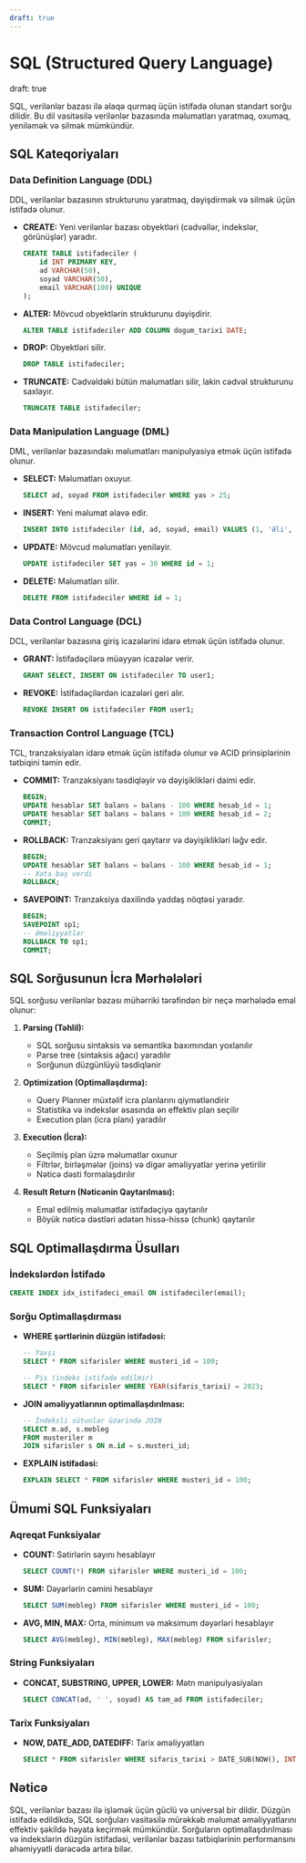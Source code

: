 ```yaml
---
draft: true
---
```

# SQL (Structured Query Language)
draft: true

SQL, verilənlər bazası ilə əlaqə qurmaq üçün istifadə olunan standart sorğu dilidir. Bu dil vasitəsilə verilənlər bazasında məlumatları yaratmaq, oxumaq, yeniləmək və silmək mümkündür.

## SQL Kateqoriyaları

### Data Definition Language (DDL)

DDL, verilənlər bazasının strukturunu yaratmaq, dəyişdirmək və silmək üçün istifadə olunur.

- **CREATE:** Yeni verilənlər bazası obyektləri (cədvəllər, indekslər, görünüşlər) yaradır.
  ```sql
  CREATE TABLE istifadeciler (
      id INT PRIMARY KEY,
      ad VARCHAR(50),
      soyad VARCHAR(50),
      email VARCHAR(100) UNIQUE
  );
  ```

- **ALTER:** Mövcud obyektlərin strukturunu dəyişdirir.
  ```sql
  ALTER TABLE istifadeciler ADD COLUMN dogum_tarixi DATE;
  ```

- **DROP:** Obyektləri silir.
  ```sql
  DROP TABLE istifadeciler;
  ```

- **TRUNCATE:** Cədvəldəki bütün məlumatları silir, lakin cədvəl strukturunu saxlayır.
  ```sql
  TRUNCATE TABLE istifadeciler;
  ```

### Data Manipulation Language (DML)

DML, verilənlər bazasındakı məlumatları manipulyasiya etmək üçün istifadə olunur.

- **SELECT:** Məlumatları oxuyur.
  ```sql
  SELECT ad, soyad FROM istifadeciler WHERE yas > 25;
  ```

- **INSERT:** Yeni məlumat əlavə edir.
  ```sql
  INSERT INTO istifadeciler (id, ad, soyad, email) VALUES (1, 'Əli', 'Məmmədov', 'ali@example.com');
  ```

- **UPDATE:** Mövcud məlumatları yeniləyir.
  ```sql
  UPDATE istifadeciler SET yas = 30 WHERE id = 1;
  ```

- **DELETE:** Məlumatları silir.
  ```sql
  DELETE FROM istifadeciler WHERE id = 1;
  ```

### Data Control Language (DCL)

DCL, verilənlər bazasına giriş icazələrini idarə etmək üçün istifadə olunur.

- **GRANT:** İstifadəçilərə müəyyən icazələr verir.
  ```sql
  GRANT SELECT, INSERT ON istifadeciler TO user1;
  ```

- **REVOKE:** İstifadəçilərdən icazələri geri alır.
  ```sql
  REVOKE INSERT ON istifadeciler FROM user1;
  ```

### Transaction Control Language (TCL)

TCL, tranzaksiyaları idarə etmək üçün istifadə olunur və ACID prinsiplərinin tətbiqini təmin edir.

- **COMMIT:** Tranzaksiyanı təsdiqləyir və dəyişiklikləri daimi edir.
  ```sql
  BEGIN;
  UPDATE hesablar SET balans = balans - 100 WHERE hesab_id = 1;
  UPDATE hesablar SET balans = balans + 100 WHERE hesab_id = 2;
  COMMIT;
  ```

- **ROLLBACK:** Tranzaksiyanı geri qaytarır və dəyişiklikləri ləğv edir.
  ```sql
  BEGIN;
  UPDATE hesablar SET balans = balans - 100 WHERE hesab_id = 1;
  -- Xəta baş verdi
  ROLLBACK;
  ```

- **SAVEPOINT:** Tranzaksiya daxilində yaddaş nöqtəsi yaradır.
  ```sql
  BEGIN;
  SAVEPOINT sp1;
  -- Əməliyyatlar
  ROLLBACK TO sp1;
  COMMIT;
  ```

## SQL Sorğusunun İcra Mərhələləri

SQL sorğusu verilənlər bazası mühərriki tərəfindən bir neçə mərhələdə emal olunur:

1. **Parsing (Təhlil):** 
   - SQL sorğusu sintaksis və semantika baxımından yoxlanılır
   - Parse tree (sintaksis ağacı) yaradılır
   - Sorğunun düzgünlüyü təsdiqlənir

2. **Optimization (Optimallaşdırma):**
   - Query Planner müxtəlif icra planlarını qiymətləndirir
   - Statistika və indekslər əsasında ən effektiv plan seçilir
   - Execution plan (icra planı) yaradılır

3. **Execution (İcra):**
   - Seçilmiş plan üzrə məlumatlar oxunur
   - Filtrlər, birləşmələr (joins) və digər əməliyyatlar yerinə yetirilir
   - Nəticə dəsti formalaşdırılır

4. **Result Return (Nəticənin Qaytarılması):**
   - Emal edilmiş məlumatlar istifadəçiyə qaytarılır
   - Böyük nəticə dəstləri adətən hissə-hissə (chunk) qaytarılır

## SQL Optimallaşdırma Üsulları

### İndekslərdən İstifadə

```sql
CREATE INDEX idx_istifadeci_email ON istifadeciler(email);
```

### Sorğu Optimallaşdırması

- **WHERE şərtlərinin düzgün istifadəsi:**
  ```sql
  -- Yaxşı
  SELECT * FROM sifarisler WHERE musteri_id = 100;

  -- Pis (indeks istifadə edilmir)
  SELECT * FROM sifarisler WHERE YEAR(sifaris_tarixi) = 2023;
  ```

- **JOIN əməliyyatlarının optimallaşdırılması:**
  ```sql
  -- İndeksli sütunlar üzərində JOIN
  SELECT m.ad, s.mebleg
  FROM musteriler m
  JOIN sifarisler s ON m.id = s.musteri_id;
  ```

- **EXPLAIN istifadəsi:**
  ```sql
  EXPLAIN SELECT * FROM sifarisler WHERE musteri_id = 100;
  ```

## Ümumi SQL Funksiyaları

### Aqreqat Funksiyalar

- **COUNT:** Sətirlərin sayını hesablayır
  ```sql
  SELECT COUNT(*) FROM sifarisler WHERE musteri_id = 100;
  ```

- **SUM:** Dəyərlərin cəmini hesablayır
  ```sql
  SELECT SUM(mebleg) FROM sifarisler WHERE musteri_id = 100;
  ```

- **AVG, MIN, MAX:** Orta, minimum və maksimum dəyərləri hesablayır
  ```sql
  SELECT AVG(mebleg), MIN(mebleg), MAX(mebleg) FROM sifarisler;
  ```

### String Funksiyaları

- **CONCAT, SUBSTRING, UPPER, LOWER:** Mətn manipulyasiyaları
  ```sql
  SELECT CONCAT(ad, ' ', soyad) AS tam_ad FROM istifadeciler;
  ```

### Tarix Funksiyaları

- **NOW, DATE_ADD, DATEDIFF:** Tarix əməliyyatları
  ```sql
  SELECT * FROM sifarisler WHERE sifaris_tarixi > DATE_SUB(NOW(), INTERVAL 30 DAY);
  ```

## Nəticə

SQL, verilənlər bazası ilə işləmək üçün güclü və universal bir dildir. Düzgün istifadə edildikdə, SQL sorğuları vasitəsilə mürəkkəb məlumat əməliyyatlarını effektiv şəkildə həyata keçirmək mümkündür. Sorğuların optimallaşdırılması və indekslərin düzgün istifadəsi, verilənlər bazası tətbiqlərinin performansını əhəmiyyətli dərəcədə artıra bilər.
